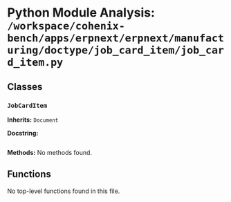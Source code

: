 # Python Module Analysis: `/workspace/cohenix-bench/apps/erpnext/erpnext/manufacturing/doctype/job_card_item/job_card_item.py`

## Classes

### `JobCardItem`
**Inherits:** `Document`


**Docstring:**
```

```

**Methods:**
No methods found.




## Functions

No top-level functions found in this file.
